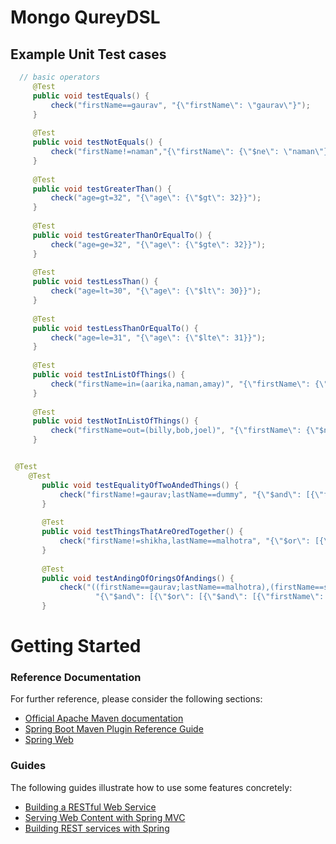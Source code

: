 # Mongo QureyDSL

## Example Unit Test cases

```java
  // basic operators
     @Test
     public void testEquals() {
         check("firstName==gaurav", "{\"firstName\": \"gaurav\"}");
     }
 
     @Test
     public void testNotEquals() {
         check("firstName!=naman","{\"firstName\": {\"$ne\": \"naman\"}}");
     }
 
     @Test
     public void testGreaterThan() {
         check("age=gt=32", "{\"age\": {\"$gt\": 32}}");
     }
 
     @Test
     public void testGreaterThanOrEqualTo() {
         check("age=ge=32", "{\"age\": {\"$gte\": 32}}");
     }
 
     @Test
     public void testLessThan() {
         check("age=lt=30", "{\"age\": {\"$lt\": 30}}");
     }
 
     @Test
     public void testLessThanOrEqualTo() {
         check("age=le=31", "{\"age\": {\"$lte\": 31}}");
     }
 
     @Test
     public void testInListOfThings() {
         check("firstName=in=(aarika,naman,amay)", "{\"firstName\": {\"$in\": [\"aarika\", \"naman\", \"amay\"]}}");
     }
 
     @Test
     public void testNotInListOfThings() {
         check("firstName=out=(billy,bob,joel)", "{\"firstName\": {\"$nin\": [\"billy\", \"bob\", \"joel\"]}}");
     }

```

```java

 @Test
    @Test
       public void testEqualityOfTwoAndedThings() {
           check("firstName!=gaurav;lastName==dummy", "{\"$and\": [{\"firstName\": {\"$ne\": \"gaurav\"}}, {\"lastName\": \"dummy\"}]}");
       }
   
       @Test
       public void testThingsThatAreOredTogether() {
           check("firstName!=shikha,lastName==malhotra", "{\"$or\": [{\"firstName\": {\"$ne\": \"shikha\"}}, {\"lastName\": \"malhotra\"}]}");
       }
   
       @Test
       public void testAndingOfOringsOfAndings() {
           check("((firstName==gaurav;lastName==malhotra),(firstName==shikha;lastName==malhotra));((age==21;height==90),(age==30;height==100))",
                   "{\"$and\": [{\"$or\": [{\"$and\": [{\"firstName\": \"gaurav\"}, {\"lastName\": \"malhotra\"}]}, {\"$and\": [{\"firstName\": \"shikha\"}, {\"lastName\": \"malhotra\"}]}]}, {\"$or\": [{\"$and\": [{\"age\": 21}, {\"height\": 90}]}, {\"$and\": [{\"age\": 30}, {\"height\": 100}]}]}]}");
       }

```

# Getting Started

### Reference Documentation
For further reference, please consider the following sections:

* [Official Apache Maven documentation](https://maven.apache.org/guides/index.html)
* [Spring Boot Maven Plugin Reference Guide](https://docs.spring.io/spring-boot/docs/2.2.2.RELEASE/maven-plugin/)
* [Spring Web](https://docs.spring.io/spring-boot/docs/2.2.2.RELEASE/reference/htmlsingle/#boot-features-developing-web-applications)

### Guides
The following guides illustrate how to use some features concretely:

* [Building a RESTful Web Service](https://spring.io/guides/gs/rest-service/)
* [Serving Web Content with Spring MVC](https://spring.io/guides/gs/serving-web-content/)
* [Building REST services with Spring](https://spring.io/guides/tutorials/bookmarks/)

